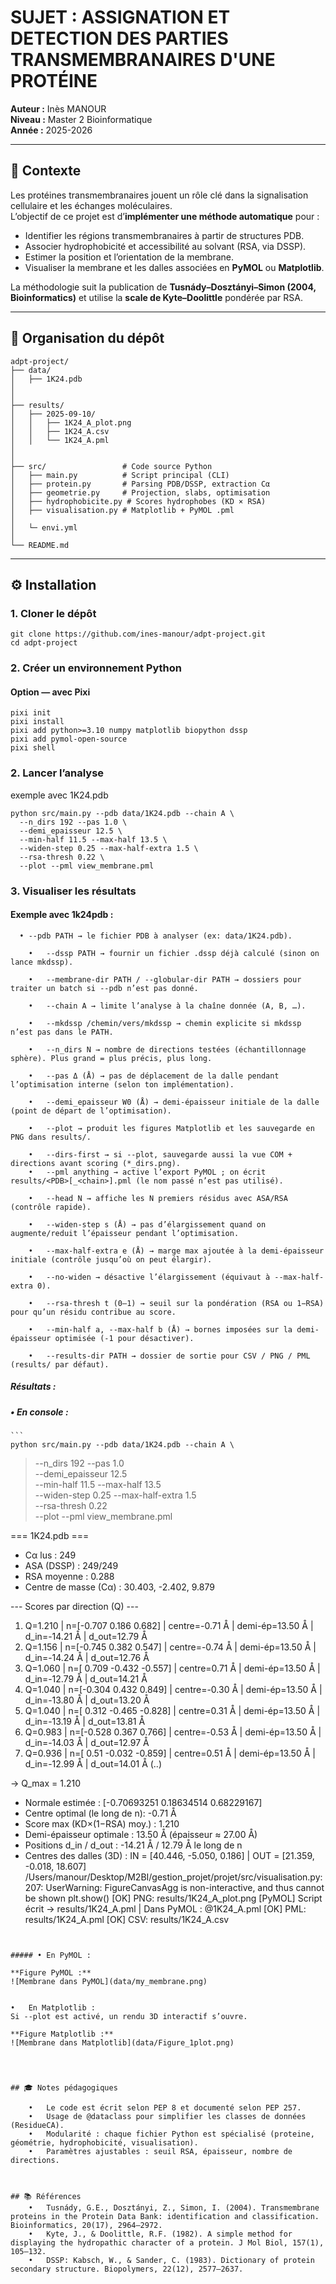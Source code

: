 # SUJET : ASSIGNATION ET DETECTION DES PARTIES TRANSMEMBRANAIRES D'UNE PROTÉINE

**Auteur :** Inès MANOUR  
**Niveau :** Master 2 Bioinformatique  
**Année :** 2025-2026

---

## 🧬 Contexte

Les protéines transmembranaires jouent un rôle clé dans la signalisation cellulaire et les échanges moléculaires.  
L’objectif de ce projet est d’**implémenter une méthode automatique** pour :

- Identifier les régions transmembranaires à partir de structures PDB.  
- Associer hydrophobicité et accessibilité au solvant (RSA, via DSSP).  
- Estimer la position et l’orientation de la membrane.  
- Visualiser la membrane et les dalles associées en **PyMOL** ou **Matplotlib**.  

La méthodologie suit la publication de **Tusnády–Dosztányi–Simon (2004, Bioinformatics)** et utilise la **scale de Kyte–Doolittle** pondérée par RSA.

---

## 📂 Organisation du dépôt 

```
adpt-project/
├── data/                     
│   ├── 1K24.pdb
│   
│
├── results/             
│   ├── 2025-09-10/      
│   │   ├── 1K24_A_plot.png
│   │   ├── 1K24_A.csv
│   │   └── 1K24_A.pml
│   
│
├── src/                 # Code source Python
│   ├── main.py          # Script principal (CLI)
│   ├── protein.py       # Parsing PDB/DSSP, extraction Cα
│   ├── geometrie.py     # Projection, slabs, optimisation
│   ├── hydrophobicite.py # Scores hydrophobes (KD × RSA)
│   ├── visualisation.py # Matplotlib + PyMOL .pml
│   
│   └─ envi.yml 
│
└── README.md

```

---

## ⚙️ Installation

### 1. Cloner le dépôt
```
git clone https://github.com/ines-manour/adpt-project.git
cd adpt-project
```


### 2. Créer un environnement Python

#### Option — avec Pixi 

```
pixi init 
pixi install
pixi add python>=3.10 numpy matplotlib biopython dssp
pixi add pymol-open-source
pixi shell
```


### 2. Lancer l’analyse

exemple avec 1K24.pdb 

```
python src/main.py --pdb data/1K24.pdb --chain A \
  --n_dirs 192 --pas 1.0 \
  --demi_epaisseur 12.5 \
  --min-half 11.5 --max-half 13.5 \
  --widen-step 0.25 --max-half-extra 1.5 \
  --rsa-thresh 0.22 \
  --plot --pml view_membrane.pml
```

### 3. Visualiser les résultats

#### Exemple avec 1k24pdb :  

```
  • --pdb PATH → le fichier PDB à analyser (ex: data/1K24.pdb).

	•	--dssp PATH → fournir un fichier .dssp déjà calculé (sinon on lance mkdssp).

	•	--membrane-dir PATH / --globular-dir PATH → dossiers pour traiter un batch si --pdb n’est pas donné.

	•	--chain A → limite l’analyse à la chaîne donnée (A, B, …).

	•	--mkdssp /chemin/vers/mkdssp → chemin explicite si mkdssp n’est pas dans le PATH.

	•	--n_dirs N → nombre de directions testées (échantillonnage sphère). Plus grand = plus précis, plus long.

	•	--pas Δ (Å) → pas de déplacement de la dalle pendant l’optimisation interne (selon ton implémentation).

	•	--demi_epaisseur W0 (Å) → demi-épaisseur initiale de la dalle (point de départ de l’optimisation).

	•	--plot → produit les figures Matplotlib et les sauvegarde en PNG dans results/.

	•	--dirs-first → si --plot, sauvegarde aussi la vue COM + directions avant scoring (*_dirs.png).
	•	--pml anything → active l’export PyMOL ; on écrit results/<PDB>[_<chain>].pml (le nom passé n’est pas utilisé).

	•	--head N → affiche les N premiers résidus avec ASA/RSA (contrôle rapide).

	•	--widen-step s (Å) → pas d’élargissement quand on augmente/reduit l’épaisseur pendant l’optimisation.

	•	--max-half-extra e (Å) → marge max ajoutée à la demi-épaisseur initiale (contrôle jusqu’où on peut élargir).

	•	--no-widen → désactive l’élargissement (équivaut à --max-half-extra 0).

	•	--rsa-thresh t (0–1) → seuil sur la pondération (RSA ou 1−RSA) pour qu’un résidu contribue au score.

	•	--min-half a, --max-half b (Å) → bornes imposées sur la demi-épaisseur optimisée (-1 pour désactiver).
  
	•	--results-dir PATH → dossier de sortie pour CSV / PNG / PML (results/ par défaut).
```

##### Résultats : 

##### • En console :

    ```
    python src/main.py --pdb data/1K24.pdb --chain A \
>   --n_dirs 192 --pas 1.0 \
>   --demi_epaisseur 12.5 \
>   --min-half 11.5 --max-half 13.5 \
>   --widen-step 0.25 --max-half-extra 1.5 \
>   --rsa-thresh 0.22 \
>   --plot --pml view_membrane.pml

=== 1K24.pdb ===
- Cα lus : 249
- ASA (DSSP) : 249/249
- RSA moyenne : 0.288
- Centre de masse (Cα) : 30.403, -2.402, 9.879

--- Scores par direction (Q) ---
 1. Q=1.210 | n=[-0.707  0.186  0.682] | centre=-0.71 Å | demi-ép=13.50 Å | d_in=-14.21 Å | d_out=12.79 Å
 2. Q=1.156 | n=[-0.745  0.382  0.547] | centre=-0.74 Å | demi-ép=13.50 Å | d_in=-14.24 Å | d_out=12.76 Å
 3. Q=1.060 | n=[ 0.709 -0.432 -0.557] | centre=0.71 Å | demi-ép=13.50 Å | d_in=-12.79 Å | d_out=14.21 Å
 4. Q=1.040 | n=[-0.304  0.432  0.849] | centre=-0.30 Å | demi-ép=13.50 Å | d_in=-13.80 Å | d_out=13.20 Å
 5. Q=1.040 | n=[ 0.312 -0.465 -0.828] | centre=0.31 Å | demi-ép=13.50 Å | d_in=-13.19 Å | d_out=13.81 Å
 6. Q=0.983 | n=[-0.528  0.367  0.766] | centre=-0.53 Å | demi-ép=13.50 Å | d_in=-14.03 Å | d_out=12.97 Å
 7. Q=0.936 | n=[ 0.51  -0.032 -0.859] | centre=0.51 Å | demi-ép=13.50 Å | d_in=-12.99 Å | d_out=14.01 Å
 (..)

→ Q_max = 1.210
- Normale estimée              : [-0.70693251  0.18634514  0.68229167]
- Centre optimal (le long de n): -0.71 Å
- Score max (KD×(1−RSA) moy.)  : 1.210
- Demi-épaisseur optimale      : 13.50 Å (épaisseur ≈ 27.00 Å)
- Positions d_in / d_out       : -14.21 Å / 12.79 Å le long de n
- Centres des dalles (3D)      : IN  = [40.446, -5.050, 0.186] | OUT = [21.359, -0.018, 18.607]
/Users/manour/Desktop/M2BI/gestion_projet/projet/src/visualisation.py:207: UserWarning: FigureCanvasAgg is non-interactive, and thus cannot be shown
  plt.show()
[OK] PNG: results/1K24_A_plot.png
[PyMOL] Script écrit → results/1K24_A.pml  | Dans PyMOL : @1K24_A.pml
[OK] PML: results/1K24_A.pml
[OK] CSV: results/1K24_A.csv
```


##### •	En PyMOL :
    
**Figure PyMOL :**
![Membrane dans PyMOL](data/my_membrane.png)


•	En Matplotlib :
Si --plot est activé, un rendu 3D interactif s’ouvre.

**Figure Matplotlib :**
![Membrane dans Matplotlib](data/Figure_1plot.png)




## 🎓 Notes pédagogiques

	•	Le code est écrit selon PEP 8 et documenté selon PEP 257.
	•	Usage de @dataclass pour simplifier les classes de données (ResidueCA).
	•	Modularité : chaque fichier Python est spécialisé (proteine, géométrie, hydrophobicité, visualisation).
	•	Paramètres ajustables : seuil RSA, épaisseur, nombre de directions.
	


## 📚 Références
	•	Tusnády, G.E., Dosztányi, Z., Simon, I. (2004). Transmembrane proteins in the Protein Data Bank: identification and classification. Bioinformatics, 20(17), 2964–2972.
	•	Kyte, J., & Doolittle, R.F. (1982). A simple method for displaying the hydropathic character of a protein. J Mol Biol, 157(1), 105–132.
	•	DSSP: Kabsch, W., & Sander, C. (1983). Dictionary of protein secondary structure. Biopolymers, 22(12), 2577–2637.